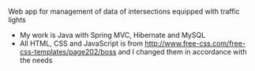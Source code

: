 Web app for management of data of intersections equipped with traffic lights

   - My work is Java with Spring MVC, Hibernate and MySQL
   - All HTML, CSS and JavaScript is from http://www.free-css.com/free-css-templates/page202/boss and I changed them in accordance with the needs
